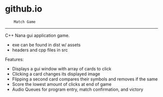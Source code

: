 # github.io

        Match Game
***************************

C++ Nana gui application game.
- exe can be found in dist w/ assets
- headers and cpp files in src

Features:
- Displays a gui window with array of cards to click
- Clicking a card changes its displayed image
- Flipping a second card compares their symbols and removes if the same
- Score the lowest amount of clicks at end of game
- Audio Queues for program entry, match confirmation, and victory
